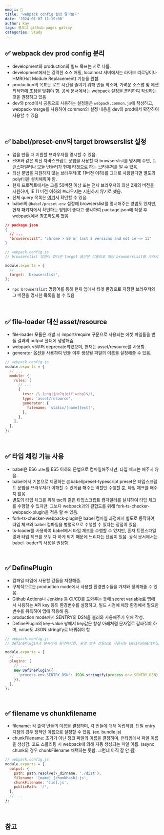 ```yaml
---
emoji: 👋
title: 'webpack config 설정 알아보기'
date: '2024-01-07 11:19:00'
author: Kay
tags: 블로그 github-pages gatsby
categories: Study
---
```


## ✅ webpack dev prod config 분리

- development와 production의 빌드 목표는 서로 다름.
- development에서는 강력한 소스 매핑, localhost 서버에서는 라이브 리로딩이나 HMR(Hot Module Replacement) 기능을 원함.
- production의 목표는 로드 시간을 줄이기 위해 번들 최소화, 가벼운 소스맵 및 에셋 최적화에 초점을 맞춰야 함. 공식 문서에서는 webpack 설정을 분리하여 작성하는 것을 권장하고 있음
- dev와 prod에서 공통으로 사용하는 설정들은 `webpack.common.js`에 작성하고, webpack-merge를 사용하여 common의 설정 내용을 dev와 prod에서 확장하여 사용할 수 있음

<br>

## ✅ babel/preset-env의 target browserslist 설정

- 앱을 만들 때 지원할 브라우저를 명시할 수 있음.
- ES6와 같은 최신 자바스크립트 문법을 사용할 때 browserslist를 명시해 주면, 트랜스파일러나 모듈 번들러가 현재 타겟으로 하는 브라우저를 알 수 있음.
- 최신 문법을 지원하지 않는 브라우저(IE 11버전 이하)를 그대로 사용한다면 별도의 polyfill을 설치해줘야 함.
- 현재 프로젝트에서는 크롬 50버전 이상 또는 전체 브라우저의 최신 2개의 버전을 지원하며, IE 11 버전 이하의 브라우저는 지원하지 않기로 했음.
- 전체 query 목록은 [여기](https://github.com/browserslist/browserslist#queries)서 확인할 수 있음.
- babel의 `@babel/preset-env` 설정에 browserslist를 명시해주는 방법도 있지만, 현재 패키지에서 확인하는 방법이 좋다고 생각하여 package.json에 작성 후 webpack에서 참조하도록 했음

```json
// package.json
{
  // ...
  "browserslist": "chrome > 50 or last 2 versions and not ie <= 11"
}
```

```js
// webpack.config.js
// browserslist 설정이 있다면 target 옵션은 디폴트로 해당 browserslist를 가리키게 됨.

module.exports = {
  // ...
  target: 'browserslist',
};
```

- `npx browserslist` 명령어를 통해 현재 앱에서 타겟 환경으로 지정한 브라우저와 그 버전을 명시한 목록을 볼 수 있음

<br>

## ✅ file-loader 대신 asset/resource

- file-loader 모듈은 개발 시 import/require 구문으로 사용되는 에셋 파일들을 번들 결과의 output 폴더에 생성해줌.
- webpack v5부터 deprecate되었으며, 현재는 asset/resource를 사용함.
- generator 옵션을 사용하여 번들 이후 생성될 파일의 이름을 설정해줄 수 있음.

```js
// webpack.config.js
module.exports = {
  // ...
  module: {
    rules: [
      // ...
      {
        test: /\.(png|jpe?g|gif|webp)$/i,
        type: 'asset/resource',
        generator: {
          filename: 'static/[name][ext]',
        },
      },
    ],
  },
};
```

<br>

## ✅ 타입 체킹 기능 사용

- babel은 ES6 코드를 ES5 이하의 문법으로 컴파일해주지만, 타입 체크는 해주지 않음.
- babel에서 기본으로 제공하는 @babel/preset-typescript preset은 타입스크립트 문법을 브라우저가 이해할 수 있게끔 해주는 역할만 수행할 뿐, 타입 체크를 해주지 않음
- 별도의 타입 체크를 위해 tsc와 같은 타입스크립트 컴파일러를 설치하여 타입 체크를 수행할 수 있지만, 그보다 webpack과의 결합도를 위해 fork-ts-checker-webpack-plugin을 적용 할 수 있음.
- fork-ts-checker-webpack-plugin은 babel 컴파일 과정에서 별도로 동작하여, 타입 체크와 babel 컴파일을 병렬적으로 수행할 수 있다는 장점이 있음.
- ts-loader를 사용하여 babel에서 타입 체크를 수행할 수 있지만, 혼자 트랜스파일링과 타입 체크를 모두 다 하게 되기 때문에 느리다는 단점이 있음. 공식 문서에서는 babel-loader의 사용을 권장함

<br>

## ✅ DefinePlugin

- 컴파일 타임에 사용할 값들을 지정해줌.
- 구체적으로는 production mode에서 사용할 환경변수들을 가져와 정의해줄 수 있음.
- Github Actions나 Jenkins 등 CI/CD를 도와주는 툴에 secret variable로 앱에서 사용하는 API key 등의 환경변수를 설정하고, 빌드 시점에 해당 환경에서 필요한 변수를 취득하여 앱에 적용해 줌.
- production mode에서 SENTRY의 DSN을 불러와 사용해주기 위해 작성.
- DefinePlugin의 key-value 쌍에서 key값은 항상 아래처럼 문자열로 감싸줘야 하며, value도 JSON.stringify로 바꿔줘야 함

```js
// webpack.config.js
// DefinePlugin과 유사하게 동작하지만, 환경 변수 전용으로 사용되는 EnvironmentPlugin이라는 플러그인도 있음

module.exports = {
  // ...
  plugins: [
    // ...
    new DefinePlugin({
      'process.env.SENTRY_DSN': JSON.stringify(process.env.SENTRY_DSN),
    }),
  ],
};
```

<br>

## ✅ filename vs chunkfilename

- filename: 각 출력 번들의 이름을 결정하며, 각 번들에 대해 독립적임. 단일 entry 지점의 경우 정적인 이름으로 설정할 수 있음. (ex. bundle.js)
- chunkFilename: 초기가 아닌 청크 파일의 이름을 결정하며, 런타임에서 파일 이름을 생성함. 코드 스플리팅 시 webpack에 의해 자동 생성되는 파일 이름. (async chunk의 경우 chunkFilename 채택하는 듯함. 그런데 아직 잘 안 됨)

```js
// webpack.config.js
module.exports = {
  output: {
    path: path.resolve(\_dirname, './dist'),
    filename: '[name].[chunkhash].js',
    chunkFilename: '[id].js',
    publicPath: '/',
  },
  // ...
};
```

<br>

## 참고

```toc

```
